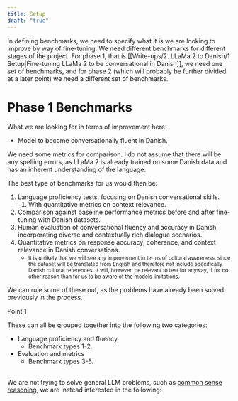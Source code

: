 ```yaml
---
title: Setup
draft: "true"
---
```

In defining benchmarks, we need to specify what it is we are looking to improve by way of fine-tuning. We need different benchmarks for different stages of the project. For phase 1, that is [[Write-ups/2. LLaMa 2 to Danish/1 Setup|Fine-tuning LLaMa 2 to be conversational in Danish]], we need one set of benchmarks, and for phase 2 (which will probably be further divided at a later point) we need a different set of benchmarks.

# Phase 1 Benchmarks
What we are looking for in terms of improvement here:
- Model to become conversationally fluent in Danish.

We need some metrics for comparison. I do not assume that there will be any spelling errors, as LLaMa 2 is already trained on some Danish data and has an inherent understanding of the language. 



The best type of benchmarks for us would then be:
1. Language proficiency tests, focusing on Danish conversational skills.
	1. With quantitative metrics on context relevance.
2. Comparison against baseline performance metrics before and after fine-tuning with Danish datasets.
3. Human evaluation of conversational fluency and accuracy in Danish, incorporating diverse and contextually rich dialogue scenarios.
4. Quantitative metrics on response accuracy, coherence, and context relevance in Danish conversations.
	- <small>It is unlikely that we will see any improvement in terms of cultural awareness, since the dataset will be translated from English and therefore not include specifically Danish cultural references. It will, however, be relevant to test for anyway, if for no other reason than for us to be aware of the models limitations.</small>

We can rule some of these out, as the problems have already been solved previously in the process.

Point 1

These can all be grouped together into the following two categories:

- Language proficiency and fluency
	- Benchmark types 1-2.
- Evaluation and metrics
	- Benchmark types 3-5.

## 



We are not trying to solve general LLM problems, such as [common sense reasoning](https://arxiv.org/abs/1905.07830), we are instead interested in the following: